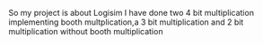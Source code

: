 So my project is about Logisim I have done two 4 bit multiplication implementing booth multplication,a 3 bit multiplication and 2 bit multiplication without booth multiplication
